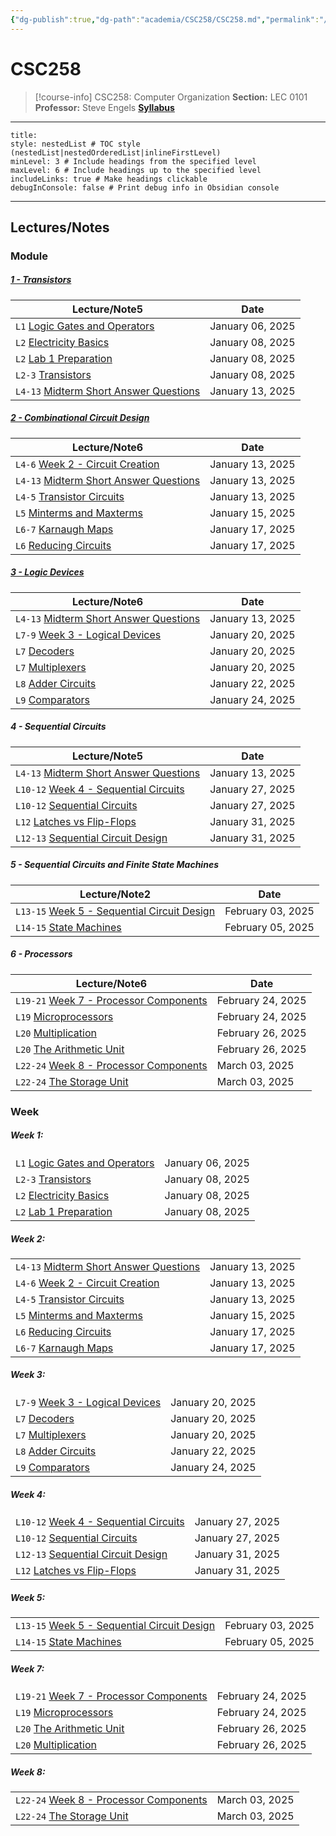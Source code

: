 ```yaml
---
{"dg-publish":true,"dg-path":"academia/CSC258/CSC258.md","permalink":"/academia/csc-258/csc-258/","tags":["course-page","cs","university"],"created":"2025-02-19T16:44:45.220-05:00","updated":"2025-02-27T15:15:23.261-05:00"}
---
```



# CSC258

> [!course-info] <span><span>CSC258: Computer Organization</span></span>
> **Section:** LEC 0101
> **Professor:** Steve Engels
> **[Syllabus](https://q.utoronto.ca/courses/379878/pages/course-information-sheet?module_item_id=6335088)**

---

```table-of-contents
title:
style: nestedList # TOC style (nestedList|nestedOrderedList|inlineFirstLevel)
minLevel: 3 # Include headings from the specified level
maxLevel: 6 # Include headings up to the specified level
includeLinks: true # Make headings clickable
debugInConsole: false # Print debug info in Obsidian console
```

---

## Lectures/Notes

### Module

<h5><span><a data-tooltip-position="top" aria-label="100 Academia/CSC258/1 Transistors/1 - Transistors.md" data-href="100 Academia/CSC258/1 Transistors/1 - Transistors.md" href="100 Academia/CSC258/1 Transistors/1 - Transistors.md" class="internal-link" target="_blank" rel="noopener nofollow">1 - Transistors</a></span></h5><div><table class="dataview table-view-table"><thead class="table-view-thead"><tr class="table-view-tr-header"><th class="table-view-th"><span>Lecture/Note</span><span class="dataview small-text">5</span></th><th class="table-view-th"><span>Date</span></th></tr></thead><tbody class="table-view-tbody"><tr><td><span><code>L1</code> <a data-tooltip-position="top" aria-label="100 Academia/CSC258/1 Transistors/Logic Gates and Operators.md" data-href="100 Academia/CSC258/1 Transistors/Logic Gates and Operators.md" href="100 Academia/CSC258/1 Transistors/Logic Gates and Operators.md" class="internal-link" target="_blank" rel="noopener nofollow">Logic Gates and Operators</a></span></td><td>January 06, 2025</td></tr><tr><td><span><code>L2</code> <a data-tooltip-position="top" aria-label="100 Academia/CSC258/1 Transistors/Electricity Basics.md" data-href="100 Academia/CSC258/1 Transistors/Electricity Basics.md" href="100 Academia/CSC258/1 Transistors/Electricity Basics.md" class="internal-link" target="_blank" rel="noopener nofollow">Electricity Basics</a></span></td><td>January 08, 2025</td></tr><tr><td><span><code>L2</code> <a data-tooltip-position="top" aria-label="100 Academia/CSC258/1 Transistors/Lab 1 Preparation.md" data-href="100 Academia/CSC258/1 Transistors/Lab 1 Preparation.md" href="100 Academia/CSC258/1 Transistors/Lab 1 Preparation.md" class="internal-link" target="_blank" rel="noopener nofollow">Lab 1 Preparation</a></span></td><td>January 08, 2025</td></tr><tr><td><span><code>L2-3</code> <a data-tooltip-position="top" aria-label="100 Academia/CSC258/1 Transistors/Transistors.md" data-href="100 Academia/CSC258/1 Transistors/Transistors.md" href="100 Academia/CSC258/1 Transistors/Transistors.md" class="internal-link" target="_blank" rel="noopener nofollow">Transistors</a></span></td><td>January 08, 2025</td></tr><tr><td><span><code>L4-13</code> <a data-tooltip-position="top" aria-label="100 Academia/CSC258/1 Transistors/Midterm Short Answer Questions.md" data-href="100 Academia/CSC258/1 Transistors/Midterm Short Answer Questions.md" href="100 Academia/CSC258/1 Transistors/Midterm Short Answer Questions.md" class="internal-link" target="_blank" rel="noopener nofollow">Midterm Short Answer Questions</a></span></td><td>January 13, 2025</td></tr></tbody></table></div><h5><span><a data-tooltip-position="top" aria-label="100 Academia/CSC258/2 Combinational Circuit Creation/2 - Combinational Circuit Design.md" data-href="100 Academia/CSC258/2 Combinational Circuit Creation/2 - Combinational Circuit Design.md" href="100 Academia/CSC258/2 Combinational Circuit Creation/2 - Combinational Circuit Design.md" class="internal-link" target="_blank" rel="noopener nofollow">2 - Combinational Circuit Design</a></span></h5><div><table class="dataview table-view-table"><thead class="table-view-thead"><tr class="table-view-tr-header"><th class="table-view-th"><span>Lecture/Note</span><span class="dataview small-text">6</span></th><th class="table-view-th"><span>Date</span></th></tr></thead><tbody class="table-view-tbody"><tr><td><span><code>L4-6</code> <a data-tooltip-position="top" aria-label="100 Academia/CSC258/2 Combinational Circuit Creation/Week 2 - Circuit Creation.md" data-href="100 Academia/CSC258/2 Combinational Circuit Creation/Week 2 - Circuit Creation.md" href="100 Academia/CSC258/2 Combinational Circuit Creation/Week 2 - Circuit Creation.md" class="internal-link" target="_blank" rel="noopener nofollow">Week 2 - Circuit Creation</a></span></td><td>January 13, 2025</td></tr><tr><td><span><code>L4-13</code> <a data-tooltip-position="top" aria-label="100 Academia/CSC258/1 Transistors/Midterm Short Answer Questions.md" data-href="100 Academia/CSC258/1 Transistors/Midterm Short Answer Questions.md" href="100 Academia/CSC258/1 Transistors/Midterm Short Answer Questions.md" class="internal-link" target="_blank" rel="noopener nofollow">Midterm Short Answer Questions</a></span></td><td>January 13, 2025</td></tr><tr><td><span><code>L4-5</code> <a data-tooltip-position="top" aria-label="100 Academia/CSC258/2 Combinational Circuit Creation/Transistor Circuits.md" data-href="100 Academia/CSC258/2 Combinational Circuit Creation/Transistor Circuits.md" href="100 Academia/CSC258/2 Combinational Circuit Creation/Transistor Circuits.md" class="internal-link" target="_blank" rel="noopener nofollow">Transistor Circuits</a></span></td><td>January 13, 2025</td></tr><tr><td><span><code>L5</code> <a data-tooltip-position="top" aria-label="100 Academia/CSC258/2 Combinational Circuit Creation/Minterms and Maxterms.md" data-href="100 Academia/CSC258/2 Combinational Circuit Creation/Minterms and Maxterms.md" href="100 Academia/CSC258/2 Combinational Circuit Creation/Minterms and Maxterms.md" class="internal-link" target="_blank" rel="noopener nofollow">Minterms and Maxterms</a></span></td><td>January 15, 2025</td></tr><tr><td><span><code>L6-7</code> <a data-tooltip-position="top" aria-label="100 Academia/CSC258/2 Combinational Circuit Creation/Karnaugh Maps.md" data-href="100 Academia/CSC258/2 Combinational Circuit Creation/Karnaugh Maps.md" href="100 Academia/CSC258/2 Combinational Circuit Creation/Karnaugh Maps.md" class="internal-link" target="_blank" rel="noopener nofollow">Karnaugh Maps</a></span></td><td>January 17, 2025</td></tr><tr><td><span><code>L6</code> <a data-tooltip-position="top" aria-label="100 Academia/CSC258/2 Combinational Circuit Creation/Reducing Circuits.md" data-href="100 Academia/CSC258/2 Combinational Circuit Creation/Reducing Circuits.md" href="100 Academia/CSC258/2 Combinational Circuit Creation/Reducing Circuits.md" class="internal-link" target="_blank" rel="noopener nofollow">Reducing Circuits</a></span></td><td>January 17, 2025</td></tr></tbody></table></div><h5><span><a data-tooltip-position="top" aria-label="100 Academia/CSC258/3 Logic Devices/3 - Logic Devices.md" data-href="100 Academia/CSC258/3 Logic Devices/3 - Logic Devices.md" href="100 Academia/CSC258/3 Logic Devices/3 - Logic Devices.md" class="internal-link" target="_blank" rel="noopener nofollow">3 - Logic Devices</a></span></h5><div><table class="dataview table-view-table"><thead class="table-view-thead"><tr class="table-view-tr-header"><th class="table-view-th"><span>Lecture/Note</span><span class="dataview small-text">6</span></th><th class="table-view-th"><span>Date</span></th></tr></thead><tbody class="table-view-tbody"><tr><td><span><code>L4-13</code> <a data-tooltip-position="top" aria-label="100 Academia/CSC258/1 Transistors/Midterm Short Answer Questions.md" data-href="100 Academia/CSC258/1 Transistors/Midterm Short Answer Questions.md" href="100 Academia/CSC258/1 Transistors/Midterm Short Answer Questions.md" class="internal-link" target="_blank" rel="noopener nofollow">Midterm Short Answer Questions</a></span></td><td>January 13, 2025</td></tr><tr><td><span><code>L7-9</code> <a data-tooltip-position="top" aria-label="100 Academia/CSC258/3 Logic Devices/Week 3 - Logical Devices.md" data-href="100 Academia/CSC258/3 Logic Devices/Week 3 - Logical Devices.md" href="100 Academia/CSC258/3 Logic Devices/Week 3 - Logical Devices.md" class="internal-link" target="_blank" rel="noopener nofollow">Week 3 - Logical Devices</a></span></td><td>January 20, 2025</td></tr><tr><td><span><code>L7</code> <a data-tooltip-position="top" aria-label="100 Academia/CSC258/3 Logic Devices/Decoders.md" data-href="100 Academia/CSC258/3 Logic Devices/Decoders.md" href="100 Academia/CSC258/3 Logic Devices/Decoders.md" class="internal-link" target="_blank" rel="noopener nofollow">Decoders</a></span></td><td>January 20, 2025</td></tr><tr><td><span><code>L7</code> <a data-tooltip-position="top" aria-label="100 Academia/CSC258/3 Logic Devices/Multiplexers.md" data-href="100 Academia/CSC258/3 Logic Devices/Multiplexers.md" href="100 Academia/CSC258/3 Logic Devices/Multiplexers.md" class="internal-link" target="_blank" rel="noopener nofollow">Multiplexers</a></span></td><td>January 20, 2025</td></tr><tr><td><span><code>L8</code> <a data-tooltip-position="top" aria-label="100 Academia/CSC258/3 Logic Devices/Adder Circuits.md" data-href="100 Academia/CSC258/3 Logic Devices/Adder Circuits.md" href="100 Academia/CSC258/3 Logic Devices/Adder Circuits.md" class="internal-link" target="_blank" rel="noopener nofollow">Adder Circuits</a></span></td><td>January 22, 2025</td></tr><tr><td><span><code>L9</code> <a data-tooltip-position="top" aria-label="100 Academia/CSC258/3 Logic Devices/Comparators.md" data-href="100 Academia/CSC258/3 Logic Devices/Comparators.md" href="100 Academia/CSC258/3 Logic Devices/Comparators.md" class="internal-link" target="_blank" rel="noopener nofollow">Comparators</a></span></td><td>January 24, 2025</td></tr></tbody></table></div><h5><span>4 - Sequential Circuits</span></h5><div><table class="dataview table-view-table"><thead class="table-view-thead"><tr class="table-view-tr-header"><th class="table-view-th"><span>Lecture/Note</span><span class="dataview small-text">5</span></th><th class="table-view-th"><span>Date</span></th></tr></thead><tbody class="table-view-tbody"><tr><td><span><code>L4-13</code> <a data-tooltip-position="top" aria-label="100 Academia/CSC258/1 Transistors/Midterm Short Answer Questions.md" data-href="100 Academia/CSC258/1 Transistors/Midterm Short Answer Questions.md" href="100 Academia/CSC258/1 Transistors/Midterm Short Answer Questions.md" class="internal-link" target="_blank" rel="noopener nofollow">Midterm Short Answer Questions</a></span></td><td>January 13, 2025</td></tr><tr><td><span><code>L10-12</code> <a data-tooltip-position="top" aria-label="100 Academia/CSC258/4 Sequential Circuits/Week 4 - Sequential Circuits.md" data-href="100 Academia/CSC258/4 Sequential Circuits/Week 4 - Sequential Circuits.md" href="100 Academia/CSC258/4 Sequential Circuits/Week 4 - Sequential Circuits.md" class="internal-link" target="_blank" rel="noopener nofollow">Week 4 - Sequential Circuits</a></span></td><td>January 27, 2025</td></tr><tr><td><span><code>L10-12</code> <a data-tooltip-position="top" aria-label="100 Academia/CSC258/4 Sequential Circuits/Sequential Circuits.md" data-href="100 Academia/CSC258/4 Sequential Circuits/Sequential Circuits.md" href="100 Academia/CSC258/4 Sequential Circuits/Sequential Circuits.md" class="internal-link" target="_blank" rel="noopener nofollow">Sequential Circuits</a></span></td><td>January 27, 2025</td></tr><tr><td><span><code>L12</code> <a data-tooltip-position="top" aria-label="100 Academia/CSC258/4 Sequential Circuits/Latches vs Flip-Flops.md" data-href="100 Academia/CSC258/4 Sequential Circuits/Latches vs Flip-Flops.md" href="100 Academia/CSC258/4 Sequential Circuits/Latches vs Flip-Flops.md" class="internal-link" target="_blank" rel="noopener nofollow">Latches vs Flip-Flops</a></span></td><td>January 31, 2025</td></tr><tr><td><span><code>L12-13</code> <a data-tooltip-position="top" aria-label="100 Academia/CSC258/4 Sequential Circuits/Sequential Circuit Design.md" data-href="100 Academia/CSC258/4 Sequential Circuits/Sequential Circuit Design.md" href="100 Academia/CSC258/4 Sequential Circuits/Sequential Circuit Design.md" class="internal-link" target="_blank" rel="noopener nofollow">Sequential Circuit Design</a></span></td><td>January 31, 2025</td></tr></tbody></table></div><h5><span>5 - Sequential Circuits and Finite State Machines</span></h5><div><table class="dataview table-view-table"><thead class="table-view-thead"><tr class="table-view-tr-header"><th class="table-view-th"><span>Lecture/Note</span><span class="dataview small-text">2</span></th><th class="table-view-th"><span>Date</span></th></tr></thead><tbody class="table-view-tbody"><tr><td><span><code>L13-15</code> <a data-tooltip-position="top" aria-label="100 Academia/CSC258/5 Sequential Circuits and Finite State Machines/Week 5 - Sequential Circuit Design.md" data-href="100 Academia/CSC258/5 Sequential Circuits and Finite State Machines/Week 5 - Sequential Circuit Design.md" href="100 Academia/CSC258/5 Sequential Circuits and Finite State Machines/Week 5 - Sequential Circuit Design.md" class="internal-link" target="_blank" rel="noopener nofollow">Week 5 - Sequential Circuit Design</a></span></td><td>February 03, 2025</td></tr><tr><td><span><code>L14-15</code> <a data-tooltip-position="top" aria-label="100 Academia/CSC258/5 Sequential Circuits and Finite State Machines/State Machines.md" data-href="100 Academia/CSC258/5 Sequential Circuits and Finite State Machines/State Machines.md" href="100 Academia/CSC258/5 Sequential Circuits and Finite State Machines/State Machines.md" class="internal-link" target="_blank" rel="noopener nofollow">State Machines</a></span></td><td>February 05, 2025</td></tr></tbody></table></div><h5><span>6 - Processors</span></h5><div><table class="dataview table-view-table"><thead class="table-view-thead"><tr class="table-view-tr-header"><th class="table-view-th"><span>Lecture/Note</span><span class="dataview small-text">6</span></th><th class="table-view-th"><span>Date</span></th></tr></thead><tbody class="table-view-tbody"><tr><td><span><code>L19-21</code> <a data-tooltip-position="top" aria-label="100 Academia/CSC258/6 Processors/Week 7 - Processor Components.md" data-href="100 Academia/CSC258/6 Processors/Week 7 - Processor Components.md" href="100 Academia/CSC258/6 Processors/Week 7 - Processor Components.md" class="internal-link" target="_blank" rel="noopener nofollow">Week 7 - Processor Components</a></span></td><td>February 24, 2025</td></tr><tr><td><span><code>L19</code> <a data-tooltip-position="top" aria-label="100 Academia/CSC258/6 Processors/Microprocessors.md" data-href="100 Academia/CSC258/6 Processors/Microprocessors.md" href="100 Academia/CSC258/6 Processors/Microprocessors.md" class="internal-link" target="_blank" rel="noopener nofollow">Microprocessors</a></span></td><td>February 24, 2025</td></tr><tr><td><span><code>L20</code> <a data-tooltip-position="top" aria-label="100 Academia/CSC258/6 Processors/Multiplication.md" data-href="100 Academia/CSC258/6 Processors/Multiplication.md" href="100 Academia/CSC258/6 Processors/Multiplication.md" class="internal-link" target="_blank" rel="noopener nofollow">Multiplication</a></span></td><td>February 26, 2025</td></tr><tr><td><span><code>L20</code> <a data-tooltip-position="top" aria-label="100 Academia/CSC258/6 Processors/The Arithmetic Unit.md" data-href="100 Academia/CSC258/6 Processors/The Arithmetic Unit.md" href="100 Academia/CSC258/6 Processors/The Arithmetic Unit.md" class="internal-link" target="_blank" rel="noopener nofollow">The Arithmetic Unit</a></span></td><td>February 26, 2025</td></tr><tr><td><span><code>L22-24</code> <a data-tooltip-position="top" aria-label="100 Academia/CSC258/6 Processors/Week 8 - Processor Components.md" data-href="100 Academia/CSC258/6 Processors/Week 8 - Processor Components.md" href="100 Academia/CSC258/6 Processors/Week 8 - Processor Components.md" class="internal-link" target="_blank" rel="noopener nofollow">Week 8 - Processor Components</a></span></td><td>March 03, 2025</td></tr><tr><td><span><code>L22-24</code> <a data-tooltip-position="top" aria-label="100 Academia/CSC258/6 Processors/The Storage Unit.md" data-href="100 Academia/CSC258/6 Processors/The Storage Unit.md" href="100 Academia/CSC258/6 Processors/The Storage Unit.md" class="internal-link" target="_blank" rel="noopener nofollow">The Storage Unit</a></span></td><td>March 03, 2025</td></tr></tbody></table></div>

### Week

<h5><span>Week 1:</span></h5><div><table class="dataview table-view-table"><thead class="table-view-thead"><tr class="table-view-tr-header"></tr></thead><tbody class="table-view-tbody"><tr><td><span><code>L1</code> <a data-tooltip-position="top" aria-label="100 Academia/CSC258/1 Transistors/Logic Gates and Operators.md" data-href="100 Academia/CSC258/1 Transistors/Logic Gates and Operators.md" href="100 Academia/CSC258/1 Transistors/Logic Gates and Operators.md" class="internal-link" target="_blank" rel="noopener nofollow">Logic Gates and Operators</a></span></td><td>January 06, 2025</td></tr><tr><td><span><code>L2-3</code> <a data-tooltip-position="top" aria-label="100 Academia/CSC258/1 Transistors/Transistors.md" data-href="100 Academia/CSC258/1 Transistors/Transistors.md" href="100 Academia/CSC258/1 Transistors/Transistors.md" class="internal-link" target="_blank" rel="noopener nofollow">Transistors</a></span></td><td>January 08, 2025</td></tr><tr><td><span><code>L2</code> <a data-tooltip-position="top" aria-label="100 Academia/CSC258/1 Transistors/Electricity Basics.md" data-href="100 Academia/CSC258/1 Transistors/Electricity Basics.md" href="100 Academia/CSC258/1 Transistors/Electricity Basics.md" class="internal-link" target="_blank" rel="noopener nofollow">Electricity Basics</a></span></td><td>January 08, 2025</td></tr><tr><td><span><code>L2</code> <a data-tooltip-position="top" aria-label="100 Academia/CSC258/1 Transistors/Lab 1 Preparation.md" data-href="100 Academia/CSC258/1 Transistors/Lab 1 Preparation.md" href="100 Academia/CSC258/1 Transistors/Lab 1 Preparation.md" class="internal-link" target="_blank" rel="noopener nofollow">Lab 1 Preparation</a></span></td><td>January 08, 2025</td></tr></tbody></table></div><h5><span>Week 2:</span></h5><div><table class="dataview table-view-table"><thead class="table-view-thead"><tr class="table-view-tr-header"></tr></thead><tbody class="table-view-tbody"><tr><td><span><code>L4-13</code> <a data-tooltip-position="top" aria-label="100 Academia/CSC258/1 Transistors/Midterm Short Answer Questions.md" data-href="100 Academia/CSC258/1 Transistors/Midterm Short Answer Questions.md" href="100 Academia/CSC258/1 Transistors/Midterm Short Answer Questions.md" class="internal-link" target="_blank" rel="noopener nofollow">Midterm Short Answer Questions</a></span></td><td>January 13, 2025</td></tr><tr><td><span><code>L4-6</code> <a data-tooltip-position="top" aria-label="100 Academia/CSC258/2 Combinational Circuit Creation/Week 2 - Circuit Creation.md" data-href="100 Academia/CSC258/2 Combinational Circuit Creation/Week 2 - Circuit Creation.md" href="100 Academia/CSC258/2 Combinational Circuit Creation/Week 2 - Circuit Creation.md" class="internal-link" target="_blank" rel="noopener nofollow">Week 2 - Circuit Creation</a></span></td><td>January 13, 2025</td></tr><tr><td><span><code>L4-5</code> <a data-tooltip-position="top" aria-label="100 Academia/CSC258/2 Combinational Circuit Creation/Transistor Circuits.md" data-href="100 Academia/CSC258/2 Combinational Circuit Creation/Transistor Circuits.md" href="100 Academia/CSC258/2 Combinational Circuit Creation/Transistor Circuits.md" class="internal-link" target="_blank" rel="noopener nofollow">Transistor Circuits</a></span></td><td>January 13, 2025</td></tr><tr><td><span><code>L5</code> <a data-tooltip-position="top" aria-label="100 Academia/CSC258/2 Combinational Circuit Creation/Minterms and Maxterms.md" data-href="100 Academia/CSC258/2 Combinational Circuit Creation/Minterms and Maxterms.md" href="100 Academia/CSC258/2 Combinational Circuit Creation/Minterms and Maxterms.md" class="internal-link" target="_blank" rel="noopener nofollow">Minterms and Maxterms</a></span></td><td>January 15, 2025</td></tr><tr><td><span><code>L6</code> <a data-tooltip-position="top" aria-label="100 Academia/CSC258/2 Combinational Circuit Creation/Reducing Circuits.md" data-href="100 Academia/CSC258/2 Combinational Circuit Creation/Reducing Circuits.md" href="100 Academia/CSC258/2 Combinational Circuit Creation/Reducing Circuits.md" class="internal-link" target="_blank" rel="noopener nofollow">Reducing Circuits</a></span></td><td>January 17, 2025</td></tr><tr><td><span><code>L6-7</code> <a data-tooltip-position="top" aria-label="100 Academia/CSC258/2 Combinational Circuit Creation/Karnaugh Maps.md" data-href="100 Academia/CSC258/2 Combinational Circuit Creation/Karnaugh Maps.md" href="100 Academia/CSC258/2 Combinational Circuit Creation/Karnaugh Maps.md" class="internal-link" target="_blank" rel="noopener nofollow">Karnaugh Maps</a></span></td><td>January 17, 2025</td></tr></tbody></table></div><h5><span>Week 3:</span></h5><div><table class="dataview table-view-table"><thead class="table-view-thead"><tr class="table-view-tr-header"></tr></thead><tbody class="table-view-tbody"><tr><td><span><code>L7-9</code> <a data-tooltip-position="top" aria-label="100 Academia/CSC258/3 Logic Devices/Week 3 - Logical Devices.md" data-href="100 Academia/CSC258/3 Logic Devices/Week 3 - Logical Devices.md" href="100 Academia/CSC258/3 Logic Devices/Week 3 - Logical Devices.md" class="internal-link" target="_blank" rel="noopener nofollow">Week 3 - Logical Devices</a></span></td><td>January 20, 2025</td></tr><tr><td><span><code>L7</code> <a data-tooltip-position="top" aria-label="100 Academia/CSC258/3 Logic Devices/Decoders.md" data-href="100 Academia/CSC258/3 Logic Devices/Decoders.md" href="100 Academia/CSC258/3 Logic Devices/Decoders.md" class="internal-link" target="_blank" rel="noopener nofollow">Decoders</a></span></td><td>January 20, 2025</td></tr><tr><td><span><code>L7</code> <a data-tooltip-position="top" aria-label="100 Academia/CSC258/3 Logic Devices/Multiplexers.md" data-href="100 Academia/CSC258/3 Logic Devices/Multiplexers.md" href="100 Academia/CSC258/3 Logic Devices/Multiplexers.md" class="internal-link" target="_blank" rel="noopener nofollow">Multiplexers</a></span></td><td>January 20, 2025</td></tr><tr><td><span><code>L8</code> <a data-tooltip-position="top" aria-label="100 Academia/CSC258/3 Logic Devices/Adder Circuits.md" data-href="100 Academia/CSC258/3 Logic Devices/Adder Circuits.md" href="100 Academia/CSC258/3 Logic Devices/Adder Circuits.md" class="internal-link" target="_blank" rel="noopener nofollow">Adder Circuits</a></span></td><td>January 22, 2025</td></tr><tr><td><span><code>L9</code> <a data-tooltip-position="top" aria-label="100 Academia/CSC258/3 Logic Devices/Comparators.md" data-href="100 Academia/CSC258/3 Logic Devices/Comparators.md" href="100 Academia/CSC258/3 Logic Devices/Comparators.md" class="internal-link" target="_blank" rel="noopener nofollow">Comparators</a></span></td><td>January 24, 2025</td></tr></tbody></table></div><h5><span>Week 4:</span></h5><div><table class="dataview table-view-table"><thead class="table-view-thead"><tr class="table-view-tr-header"></tr></thead><tbody class="table-view-tbody"><tr><td><span><code>L10-12</code> <a data-tooltip-position="top" aria-label="100 Academia/CSC258/4 Sequential Circuits/Week 4 - Sequential Circuits.md" data-href="100 Academia/CSC258/4 Sequential Circuits/Week 4 - Sequential Circuits.md" href="100 Academia/CSC258/4 Sequential Circuits/Week 4 - Sequential Circuits.md" class="internal-link" target="_blank" rel="noopener nofollow">Week 4 - Sequential Circuits</a></span></td><td>January 27, 2025</td></tr><tr><td><span><code>L10-12</code> <a data-tooltip-position="top" aria-label="100 Academia/CSC258/4 Sequential Circuits/Sequential Circuits.md" data-href="100 Academia/CSC258/4 Sequential Circuits/Sequential Circuits.md" href="100 Academia/CSC258/4 Sequential Circuits/Sequential Circuits.md" class="internal-link" target="_blank" rel="noopener nofollow">Sequential Circuits</a></span></td><td>January 27, 2025</td></tr><tr><td><span><code>L12-13</code> <a data-tooltip-position="top" aria-label="100 Academia/CSC258/4 Sequential Circuits/Sequential Circuit Design.md" data-href="100 Academia/CSC258/4 Sequential Circuits/Sequential Circuit Design.md" href="100 Academia/CSC258/4 Sequential Circuits/Sequential Circuit Design.md" class="internal-link" target="_blank" rel="noopener nofollow">Sequential Circuit Design</a></span></td><td>January 31, 2025</td></tr><tr><td><span><code>L12</code> <a data-tooltip-position="top" aria-label="100 Academia/CSC258/4 Sequential Circuits/Latches vs Flip-Flops.md" data-href="100 Academia/CSC258/4 Sequential Circuits/Latches vs Flip-Flops.md" href="100 Academia/CSC258/4 Sequential Circuits/Latches vs Flip-Flops.md" class="internal-link" target="_blank" rel="noopener nofollow">Latches vs Flip-Flops</a></span></td><td>January 31, 2025</td></tr></tbody></table></div><h5><span>Week 5:</span></h5><div><table class="dataview table-view-table"><thead class="table-view-thead"><tr class="table-view-tr-header"></tr></thead><tbody class="table-view-tbody"><tr><td><span><code>L13-15</code> <a data-tooltip-position="top" aria-label="100 Academia/CSC258/5 Sequential Circuits and Finite State Machines/Week 5 - Sequential Circuit Design.md" data-href="100 Academia/CSC258/5 Sequential Circuits and Finite State Machines/Week 5 - Sequential Circuit Design.md" href="100 Academia/CSC258/5 Sequential Circuits and Finite State Machines/Week 5 - Sequential Circuit Design.md" class="internal-link" target="_blank" rel="noopener nofollow">Week 5 - Sequential Circuit Design</a></span></td><td>February 03, 2025</td></tr><tr><td><span><code>L14-15</code> <a data-tooltip-position="top" aria-label="100 Academia/CSC258/5 Sequential Circuits and Finite State Machines/State Machines.md" data-href="100 Academia/CSC258/5 Sequential Circuits and Finite State Machines/State Machines.md" href="100 Academia/CSC258/5 Sequential Circuits and Finite State Machines/State Machines.md" class="internal-link" target="_blank" rel="noopener nofollow">State Machines</a></span></td><td>February 05, 2025</td></tr></tbody></table></div><h5><span>Week 7:</span></h5><div><table class="dataview table-view-table"><thead class="table-view-thead"><tr class="table-view-tr-header"></tr></thead><tbody class="table-view-tbody"><tr><td><span><code>L19-21</code> <a data-tooltip-position="top" aria-label="100 Academia/CSC258/6 Processors/Week 7 - Processor Components.md" data-href="100 Academia/CSC258/6 Processors/Week 7 - Processor Components.md" href="100 Academia/CSC258/6 Processors/Week 7 - Processor Components.md" class="internal-link" target="_blank" rel="noopener nofollow">Week 7 - Processor Components</a></span></td><td>February 24, 2025</td></tr><tr><td><span><code>L19</code> <a data-tooltip-position="top" aria-label="100 Academia/CSC258/6 Processors/Microprocessors.md" data-href="100 Academia/CSC258/6 Processors/Microprocessors.md" href="100 Academia/CSC258/6 Processors/Microprocessors.md" class="internal-link" target="_blank" rel="noopener nofollow">Microprocessors</a></span></td><td>February 24, 2025</td></tr><tr><td><span><code>L20</code> <a data-tooltip-position="top" aria-label="100 Academia/CSC258/6 Processors/The Arithmetic Unit.md" data-href="100 Academia/CSC258/6 Processors/The Arithmetic Unit.md" href="100 Academia/CSC258/6 Processors/The Arithmetic Unit.md" class="internal-link" target="_blank" rel="noopener nofollow">The Arithmetic Unit</a></span></td><td>February 26, 2025</td></tr><tr><td><span><code>L20</code> <a data-tooltip-position="top" aria-label="100 Academia/CSC258/6 Processors/Multiplication.md" data-href="100 Academia/CSC258/6 Processors/Multiplication.md" href="100 Academia/CSC258/6 Processors/Multiplication.md" class="internal-link" target="_blank" rel="noopener nofollow">Multiplication</a></span></td><td>February 26, 2025</td></tr></tbody></table></div><h5><span>Week 8:</span></h5><div><table class="dataview table-view-table"><thead class="table-view-thead"><tr class="table-view-tr-header"></tr></thead><tbody class="table-view-tbody"><tr><td><span><code>L22-24</code> <a data-tooltip-position="top" aria-label="100 Academia/CSC258/6 Processors/Week 8 - Processor Components.md" data-href="100 Academia/CSC258/6 Processors/Week 8 - Processor Components.md" href="100 Academia/CSC258/6 Processors/Week 8 - Processor Components.md" class="internal-link" target="_blank" rel="noopener nofollow">Week 8 - Processor Components</a></span></td><td>March 03, 2025</td></tr><tr><td><span><code>L22-24</code> <a data-tooltip-position="top" aria-label="100 Academia/CSC258/6 Processors/The Storage Unit.md" data-href="100 Academia/CSC258/6 Processors/The Storage Unit.md" href="100 Academia/CSC258/6 Processors/The Storage Unit.md" class="internal-link" target="_blank" rel="noopener nofollow">The Storage Unit</a></span></td><td>March 03, 2025</td></tr></tbody></table></div>
